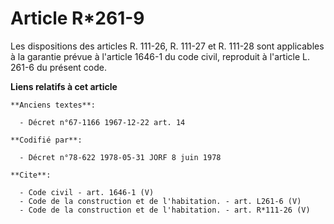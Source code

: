 # Article R*261-9

Les dispositions des articles R. 111-26, R. 111-27 et R. 111-28 sont applicables à la garantie prévue à l'article 1646-1 du
code civil, reproduit à l'article L. 261-6 du présent code.

**Liens relatifs à cet article**

	**Anciens textes**:

	  - Décret n°67-1166 1967-12-22 art. 14

	**Codifié par**:

	  - Décret n°78-622 1978-05-31 JORF 8 juin 1978

	**Cite**:

	  - Code civil - art. 1646-1 (V)
	  - Code de la construction et de l'habitation. - art. L261-6 (V)
	  - Code de la construction et de l'habitation. - art. R*111-26 (V)
